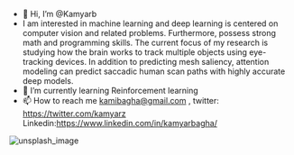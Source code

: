 
- 👋 Hi, I’m @Kamyarb 
- I am interested in machine learning and deep learning is centered on computer vision and related problems. Furthermore, possess strong math and programming skills. The current focus of my research is studying how the brain works to track multiple objects using eye-tracking devices. In addition to predicting mesh saliency, attention modeling can predict saccadic human scan paths with highly accurate deep models.
- 🌱 I’m currently learning Reinforcement learning 
- 📫 How to reach me kamibagha@gmail.com , twitter: https://twitter.com/kamyarz
  Linkedin:https://www.linkedin.com/in/kamyarbagha/
  
![unsplash_image](https://user-images.githubusercontent.com/100142624/184850942-7ce0d5a3-ceda-4a79-911c-3cff644dc7e9.jpeg)

<!---
Kamyarb/Kamyarb is a ✨ special ✨ repository because its `README.md` (this file) appears on your GitHub profile.
You can click the Preview link to take a look at your changes.
--->
